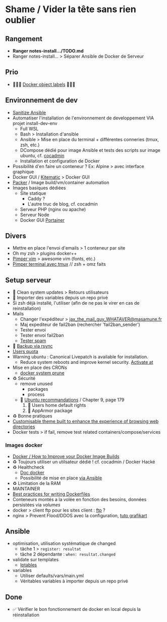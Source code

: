 # Shame / Vider la tête sans rien oublier

## Rangement

- **Ranger notes-install.../TODO.md**
- Ranger notes-install... > Séparer Ansible de Docker de Serveur

## Prio

- 🚨🚨🚨 [Docker object labels](https://docs.docker.com/config/labels-custom-metadata/) 🚨🚨🚨

## Environnement de dev

- [Sanitize Ansible](https://docs.ansible.com/ansible/2.3/dev_guide/testing_sanity.html)
- Automatiser l'installation de l'environnement de developpement VIA projet install-dev-env
  - Full WSL
  - Bash > Installation d'ansible
  - Ansible > Mise en place du terminal + différentes conneries (tmux, zsh, etc.)
  - DCompose dédié pour image Ansible et tests des scripts sur image ubuntu, cf. [cocadmin](https://www.youtube.com/watch?v=yqLPUOsy-8M)
  - Installation et configuration de Docker
- Possibilité d'en faire un conteneur ? Ex: Alpine > avec interface graphique
- Docker GUI / [Kitematic](https://kitematic.com/) > Docker GUI
- [Packer](https://www.packer.io/) / Image build/vm/container automation
- Images basiques dédiées
  - Site statique
    - Caddy ?
    - L'autre truc de blog, cf. cocadmin
  - Serveur PHP (nginx ou apache)
  - Serveur Node
  - Docker GUI [Portainer](https://blog.ippon.tech/tips-and-reminders-for-using-docker-daily/#tip3portainerftw)

## Divers

- Mettre en place l'envoi d'emails > 1 conteneur par site
- Oh my zsh > plugins docker++
- [Pimper vim](https://github.com/amix/vimrc) > awesome vim (fonts, etc.)
- [Pimper terminal avec tmux](https://www.grafikart.fr/tutoriels/pimp-my-shell-750) // zsh + omz faits

## Setup serveur

- 🐛 Clean system updates > Retours utilisateurs
- 🌱 Importer des variables depuis un repo privé
- Si zsh déjà installé, l'utiliser (afin de ne pas le virer en cas de reinstallation)
- Mails
  - Changer l'expéditeur > jax_the_mail_guy_WHATAVER@masamune.fr
  - Maj expediteur de fail2ban (rechercher 'fail2ban_sender')
  - Tester envoi
  - Tester envoi fail2ban
  - [Tester spam](https://www.mail-tester.com/)
- 🌱 [Backup via rsync](https://www.grafikart.fr/tutoriels/rsync-1012)
- [Users quota](https://www.digitalocean.com/community/tutorials/how-to-set-filesystem-quotas-on-ubuntu-18-04)
- Warning ubuntu : Canonical Livepatch is available for installation.
  - Reduce system reboots and improve kernel security. [Activate at](https://ubuntu.com/livepatch)
- Mise en place des CRONs
  - [docker system prune](https://docs.docker.com/config/pruning/)
- ♻️ Sécurité
  - remove unused
    - packages
    - process
  - 🌱 [Ubuntu recommandations](https://help.ubuntu.com/lts/serverguide/serverguide.pdf) / Chapter 9, page 179
     1. 🌱 Users home default rights
     2. 🌱 AppArmor package
- ♻️ Bonne pratiques
- [Customisable theme built to enhance the experience of browsing web directories](https://github.com/oupala/apaxy)
- Docker tests > if fail, remove test related containers/compose/services

### Images docker

- [Docker / How to Improve your Docker Image Builds](https://www.youtube.com/watch?v=npC0W2CW_as)
- ♻️ Toujours utiliser un utilsateur dédié ! cf. cocadmin / Docker Hacké
- ♻️ Healthcheck
  - [Doc docker](https://docs.docker.com/engine/reference/builder/#healthcheck)
  - Possibilité de mise en place [via Ansible](https://docs.ansible.com/ansible/latest/modules/docker_container_module.html#parameter-healthcheck)
- ♻️ Limitation de la RAM
- MAINTAINER
- [Best practices for writing Dockerfiles](https://docs.docker.com/develop/develop-images/dockerfile_best-practices/)
- Conteneurs montés a la volée en fonction des besoins, données persistées via *volumes*
- docker > client ftp pour les sites client : [ftp](https://www.grafikart.fr/tutoriels/proftpd-755) ?
- nginx > Prevent Flood/DDOS avec la configuration, [tuto grafikart](https://www.grafikart.fr/tutoriels/flood-ddos-fail2ban-884)

## Ansible

- optimisation, utilisation systématique de changed
  - tâche 1 > `register: resultat`
  - tâche 2 dépendante : `when: resultat.changed`
- validate sur templates
  - [Iptables](https://www.grafikart.fr/tutoriels/iptables-694)
- variables
  - Utiliser defaults/vars/main.yml
  - Véritables variables à importer depuis un repo privé

## Done

- ✅ Vérifier le bon fonctionnement de docker en local depuis la réinstallation
